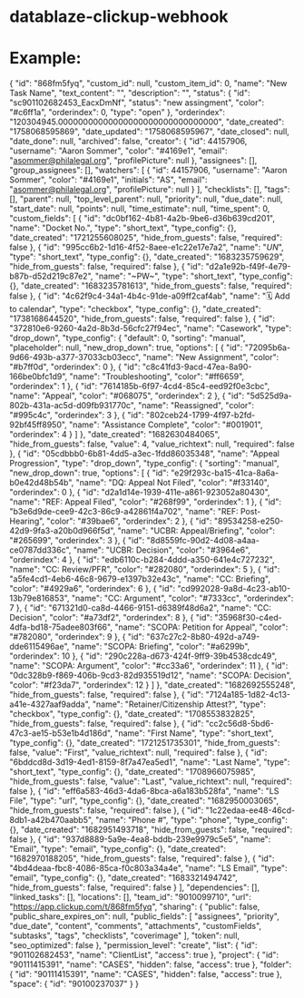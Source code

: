 # datablaze-clickup-webhook

# Example:

{
  "id": "868fm5fyq",
  "custom_id": null,
  "custom_item_id": 0,
  "name": "New Task Name",
  "text_content": "",
  "description": "",
  "status": {
    "id": "sc901102682453_EacxDmNf",
    "status": "new assingment",
    "color": "#c6ff1a",
    "orderindex": 0,
    "type": "open"
  },
  "orderindex": "120304945.00000000000000000000000000000000",
  "date_created": "1758068595869",
  "date_updated": "1758068595967",
  "date_closed": null,
  "date_done": null,
  "archived": false,
  "creator": {
    "id": 44157906,
    "username": "Aaron Sommer",
    "color": "#4169e1",
    "email": "asommer@philalegal.org",
    "profilePicture": null
  },
  "assignees": [],
  "group_assignees": [],
  "watchers": [
    {
      "id": 44157906,
      "username": "Aaron Sommer",
      "color": "#4169e1",
      "initials": "AS",
      "email": "asommer@philalegal.org",
      "profilePicture": null
    }
  ],
  "checklists": [],
  "tags": [],
  "parent": null,
  "top_level_parent": null,
  "priority": null,
  "due_date": null,
  "start_date": null,
  "points": null,
  "time_estimate": null,
  "time_spent": 0,
  "custom_fields": [
    {
      "id": "dc0bf162-4b81-4a2b-9be6-d36b639cd201",
      "name": "Docket No.",
      "type": "short_text",
      "type_config": {},
      "date_created": "1721255608025",
      "hide_from_guests": false,
      "required": false
    },
    {
      "id": "995cc6b2-1d16-4f52-8aee-e1c22e17e7a2",
      "name": "_UN_",
      "type": "short_text",
      "type_config": {},
      "date_created": "1683235759629",
      "hide_from_guests": false,
      "required": false
    },
    {
      "id": "d2a1e92b-f49f-4e79-b87b-d52d219c87e2",
      "name": "~PW~",
      "type": "short_text",
      "type_config": {},
      "date_created": "1683235781613",
      "hide_from_guests": false,
      "required": false
    },
    {
      "id": "4c62f9c4-34a1-4b4c-91de-a09ff2caf4ab",
      "name": "🗓️ Add to calendar",
      "type": "checkbox",
      "type_config": {},
      "date_created": "1738168644520",
      "hide_from_guests": false,
      "required": false
    },
    {
      "id": "372810e6-9260-4a2d-8b3d-56cfc27f94ec",
      "name": "Casework",
      "type": "drop_down",
      "type_config": {
        "default": 0,
        "sorting": "manual",
        "placeholder": null,
        "new_drop_down": true,
        "options": [
          {
            "id": "72095b6a-9d66-493b-a377-37033cb03ecc",
            "name": "New Assignment",
            "color": "#b7ff0d",
            "orderindex": 0
          },
          {
            "id": "c8c41fd3-9acd-47ea-8a90-166be0bfc1d9",
            "name": "Troubleshooting",
            "color": "#ff6659",
            "orderindex": 1
          },
          {
            "id": "7614185b-6f97-4cd4-85c4-eed92f0e3cbc",
            "name": "Appeal",
            "color": "#068075",
            "orderindex": 2
          },
          {
            "id": "5d525d9a-802b-431a-ac5d-d09fb931770c",
            "name": "Reassigned",
            "color": "#995c4c",
            "orderindex": 3
          },
          {
            "id": "802ceb24-1799-4f97-b2fd-92bf45ff8950",
            "name": "Assistance Complete",
            "color": "#001901",
            "orderindex": 4
          }
        ]
      },
      "date_created": "1682630484065",
      "hide_from_guests": false,
      "value": 4,
      "value_richtext": null,
      "required": false
    },
    {
      "id": "05cdbbb0-6b81-4dd5-a3ec-1fdd86035348",
      "name": "Appeal Progression",
      "type": "drop_down",
      "type_config": {
        "sorting": "manual",
        "new_drop_down": true,
        "options": [
          {
            "id": "e29f293c-ba15-41ca-8a6a-b0e42d48b54b",
            "name": "DQ: Appeal Not Filed",
            "color": "#f33140",
            "orderindex": 0
          },
          {
            "id": "d2a1d14e-1939-411e-a861-923052a80430",
            "name": "REF: Appeal Filed",
            "color": "#268f99",
            "orderindex": 1
          },
          {
            "id": "b3e6d9de-cee9-42c3-86c9-a42861f4a702",
            "name": "REF: Post-Hearing",
            "color": "#39bae6",
            "orderindex": 2
          },
          {
            "id": "89534258-e250-42d9-9fa3-a20b0d966f5d",
            "name": "UCBR: Appeal/Briefing",
            "color": "#265699",
            "orderindex": 3
          },
          {
            "id": "8d8559fc-90d2-4d08-a4aa-ce0787dd336c",
            "name": "UCBR: Decision",
            "color": "#3964e6",
            "orderindex": 4
          },
          {
            "id": "edb6110c-b284-4ddd-a350-641e4c727232",
            "name": "CC: Review/PFR",
            "color": "#282080",
            "orderindex": 5
          },
          {
            "id": "a5fe4cd1-4eb6-46c8-9679-e1397b32e43c",
            "name": "CC: Briefing",
            "color": "#4929a6",
            "orderindex": 6
          },
          {
            "id": "cd992028-9a8d-4c23-ab10-13b79e816853",
            "name": "CC: Argument",
            "color": "#7333cc",
            "orderindex": 7
          },
          {
            "id": "671321d0-ca8d-4466-9151-d6389f48d6a2",
            "name": "CC: Decision",
            "color": "#a73df2",
            "orderindex": 8
          },
          {
            "id": "35968f30-c4ed-4dfa-bd18-75adee803f66",
            "name": "SCOPA: Petition for Appeal",
            "color": "#782080",
            "orderindex": 9
          },
          {
            "id": "637c27c2-8b80-492d-a749-dde6115496ae",
            "name": "SCOPA: Briefing",
            "color": "#a6299b",
            "orderindex": 10
          },
          {
            "id": "290c228a-d673-424f-9ff9-39b4538cdc49",
            "name": "SCOPA: Argument",
            "color": "#cc33a6",
            "orderindex": 11
          },
          {
            "id": "0dc328b9-f869-406b-9cd3-82d935519d12",
            "name": "SCOPA: Decision",
            "color": "#f23da7",
            "orderindex": 12
          }
        ]
      },
      "date_created": "1682692555248",
      "hide_from_guests": false,
      "required": false
    },
    {
      "id": "7124a185-1d82-4c13-a41e-4327aaf9adda",
      "name": "Retainer/Citizenship Attest?",
      "type": "checkbox",
      "type_config": {},
      "date_created": "1708553832825",
      "hide_from_guests": false,
      "required": false
    },
    {
      "id": "cc2c56d8-5bd6-47c3-ae15-b53e1b4d186d",
      "name": "First Name",
      "type": "short_text",
      "type_config": {},
      "date_created": "1721251735301",
      "hide_from_guests": false,
      "value": "First",
      "value_richtext": null,
      "required": false
    },
    {
      "id": "6bddcd8d-3d19-4ed1-8159-8f7a47ea5ed1",
      "name": "Last Name",
      "type": "short_text",
      "type_config": {},
      "date_created": "1708966075985",
      "hide_from_guests": false,
      "value": "Last",
      "value_richtext": null,
      "required": false
    },
    {
      "id": "eff6a583-46d3-4da6-8bca-a6a183b528fa",
      "name": "LS File",
      "type": "url",
      "type_config": {},
      "date_created": "1682950003065",
      "hide_from_guests": false,
      "required": false
    },
    {
      "id": "1c22edaa-ee48-46cd-8db1-a42b470aabb5",
      "name": "Phone #",
      "type": "phone",
      "type_config": {},
      "date_created": "1682951493718",
      "hide_from_guests": false,
      "required": false
    },
    {
      "id": "937d8889-5a9e-4ea8-bddb-239e9979c5e5",
      "name": "Email",
      "type": "email",
      "type_config": {},
      "date_created": "1682970188205",
      "hide_from_guests": false,
      "required": false
    },
    {
      "id": "4bd4deaa-fbc8-4086-85ca-f0c803a34a4e",
      "name": "LS Email",
      "type": "email",
      "type_config": {},
      "date_created": "1683321494742",
      "hide_from_guests": false,
      "required": false
    }
  ],
  "dependencies": [],
  "linked_tasks": [],
  "locations": [],
  "team_id": "9010099710",
  "url": "https://app.clickup.com/t/868fm5fyq",
  "sharing": {
    "public": false,
    "public_share_expires_on": null,
    "public_fields": [
      "assignees",
      "priority",
      "due_date",
      "content",
      "comments",
      "attachments",
      "customFields",
      "subtasks",
      "tags",
      "checklists",
      "coverimage"
    ],
    "token": null,
    "seo_optimized": false
  },
  "permission_level": "create",
  "list": {
    "id": "901102682453",
    "name": "ClientList",
    "access": true
  },
  "project": {
    "id": "90111415391",
    "name": "CASES",
    "hidden": false,
    "access": true
  },
  "folder": {
    "id": "90111415391",
    "name": "CASES",
    "hidden": false,
    "access": true
  },
  "space": {
    "id": "90100237037"
  }
}